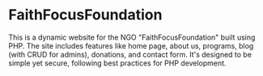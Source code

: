 # FaithFocusFoundation
This is a dynamic website for the NGO "FaithFocusFoundation" built using PHP. The site includes features like home page, about us, programs, blog (with CRUD for admins), donations, and contact form. It's designed to be simple yet secure, following best practices for PHP development.
